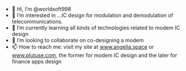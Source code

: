 - 👋 Hi, I’m @worldsoft998
- 👀 I’m interested in ...IC design for modulation and demodulation of telecommunications.
- 🌱 I’m currently learning all kinds of technologies related to modem IC design
- 💞️ I’m looking to collaborate on co-designing a modem
- 📫 How to reach me: visit my site at www.angelia.space or www.plutuse.com, the former for modem IC design and the later for finance apps design

<!---
worldsoft998/worldsoft998 is a ✨ special ✨ repository because its `README.md` (this file) appears on your GitHub profile.
You can click the Preview link to take a look at your changes.
--->
